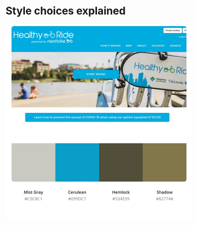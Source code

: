 # Style choices explained
![healthy ride color palette](https://github.com/mkay1016/portfolio/blob/main/healthyridecolors.jpg)
